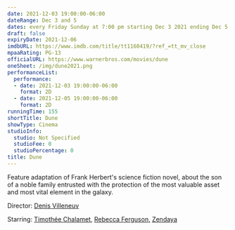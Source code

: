 ```yaml
---
date: 2021-12-03 19:00:00-06:00
dateRange: Dec 3 and 5
dates: every Friday Sunday at 7:00 pm starting Dec 3 2021 ending Dec 5 2021
draft: false
expiryDate: 2021-12-06
imdbURL: https://www.imdb.com/title/tt1160419/?ref_=tt_mv_close
mpaaRating: PG-13
officialURL: https://www.warnerbros.com/movies/dune
oneSheet: /img/dune2021.png
performanceList:
  performance:
  - date: 2021-12-03 19:00:00-06:00
    format: 2D
  - date: 2021-12-05 19:00:00-06:00
    format: 2D
runningTime: 155
shortTitle: Dune
showType: Cinema
studioInfo:
  studio: Not Specified
  studioFee: 0
  studioPercentage: 0
title: Dune
---
```


Feature adaptation of Frank Herbert's science fiction novel, about the son of a noble family entrusted with the protection of the most valuable asset and most vital element in the galaxy.

Director: [Denis Villeneuv](https://www.imdb.com/name/nm0898288/?ref_=tt_ov_dr)

[](https://www.imdb.com/title/tt1160419/fullcredits/cast?ref_=tt_ov_st_sm)Starring:  [Timothée Chalamet](https://www.imdb.com/name/nm3154303/?ref_=tt_ov_st), [Rebecca Ferguson](https://www.imdb.com/name/nm0272581/?ref_=tt_ov_st)[,](https://www.imdb.com/name/nm3918035/?ref_=tt_ov_st) [Zendaya](https://www.imdb.com/name/nm3918035/?ref_=tt_ov_st)
